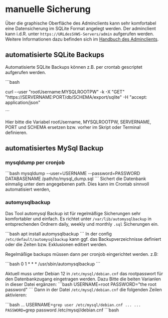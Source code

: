 # manuelle Sicherung

Über die graphische Oberfläche des Adminclients kann sehr komfortabel eine Datensicherung im SQLite Format angelegt werden. Der adminclient kann i.d.R. unter `https://URLdesSVWS-Servers/admin` aufgerufen werden. Weitere Informationen dazu befinden sich im [Handbuch des Adminclients](../../adminclient/).

## automatisierte SQLite Backups

Automatisierte SQLite Backups können z.B. per crontab gescriptet aufgerufen werden. 


´´´bash 

curl --user "rootUsername:MYSQLROOTPW" -k -X "GET"  "https://SERVERNAME:PORT/db/SCHEMA/export/sqlite" -H "accept: application/json"

´´´


Hier bitte die Variabel rootUsername, MYSQLROOTPW, SERVERNAME, PORT und SCHEMA ersetzen bzw. vorher im Skript oder Terminal definieren. 


## automatisiertes MySql Backup

### mysqldump per cronjob

´´´bash 
mysqldump --user=USERNAME --password=PASSWORD DATABASENAME /path/to/mysql_dump.sql
´´´
Sichert die Datenbank einmalig unter dem angegebenen path. Dies kann im Crontab sinnvoll automatisiert werden, 


### automysqlbackup

Das Tool automysql Backup ist für regelmäßige Sicherungen sehr komfortabler und einfach. Es richtet unter `/var/lib/automysqlbackup` in entsprechenden Ordnern daily, weekly und monthly `.sql` Sicherungen ein. 

´´´bash 
apt install automysqlbackup
´´´
In der config `/etc/default/automysqlbackup` kann ggf. das Backupverzeichnisse definiert oder die Zeiten bzw. Exklusionen editiert werden. 

Regelmäßige backups müssen dann per cronjob eingerichtet werden. z.B:

´´´bash 
0  1 * * * /usr/sbin/automysqlbackup
´´´

Aktuell muss unter Debian 12 in `/etc/mysql/debian.cnf` das rootpasswort für den Datenbankzugang eingetragen werden. Dazu Bitte die beiten Varianlen in dieser Datei ergänzen: 
´´´bash 
USERNAME=root
PASSWORD="the root password"
´´´
Dann in der Datei `/etc/mysql/debian.cnf` die folgenden Zeilen aktivieren:

´´´bash 
...
USERNAME=`grep user /etc/mysql/debian.cnf ...
...
PASSWORD=`grep password /etc/mysql/debian.cnf 
´´´bash 